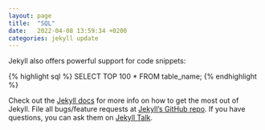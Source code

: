 ```yaml
---
layout: page
title:  "SQL"
date:   2022-04-08 13:59:34 +0200
categories: jekyll update
---
```


Jekyll also offers powerful support for code snippets:

{% highlight sql %}
SELECT TOP 100 *
FROM table_name;
{% endhighlight %}

Check out the [Jekyll docs][jekyll-docs] for more info on how to get the most out of Jekyll. File all bugs/feature requests at [Jekyll’s GitHub repo][jekyll-gh]. If you have questions, you can ask them on [Jekyll Talk][jekyll-talk].

[jekyll-docs]: https://jekyllrb.com/docs/home
[jekyll-gh]:   https://github.com/jekyll/jekyll
[jekyll-talk]: https://talk.jekyllrb.com/
